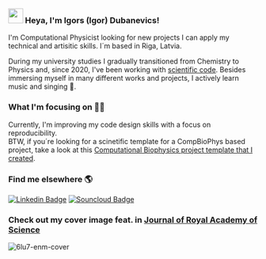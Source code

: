 ### <img src="https://media.giphy.com/media/hvRJCLFzcasrR4ia7z/giphy.gif" width="30px"> Heya, I'm Igors (Igor) Dubanevics!

I'm Computational Physicist looking for new projects I can apply my technical and artisitic skills. I´m based in Riga, Latvia.

During my university studies I gradually transitioned from Chemistry to Physics and, since 2020, I've been working with [scientific code](https://github.com/igordub/ddpt). Besides immersing myself in many different works and projects, I actively learn music and singing 🎤.

### What I'm focusing on 👨‍💻

Currently, I'm improving my code design skills with a focus on reproducibility.<br />
BTW, if you´re looking for a scinetific template for a CompBioPhys based project, take a look at this [Computational Biophysics project template that I created](https://github.com/igordub/comp-biophys-research-project).

### Find me elsewhere 🌎

[![Linkedin Badge](https://img.shields.io/badge/-LinkedIn-blue?style=flat-square&logo=Linkedin&logoColor=white&link=https://www.linkedin.com/in/igordub/)](https://www.linkedin.com/in/igordub/)
[![Souncloud Badge](https://img.shields.io/badge/-Soundcloud-ff7700?style=flat-square&labelColor=ff7700&logo=soundcloud&logoColor=white&link=https://soundcloud.com/igordub)](https://soundcloud.com/igordub)

### Check out my cover image feat. in [Journal of Royal Academy of Science](https://doi.org/10.1098/rsif.2020.0591)
![6lu7-enm-cover](https://user-images.githubusercontent.com/26872977/159681010-a1d6152c-f4d0-4032-937f-d8b44a2b7df2.png)

<!--
**igordub/igordub** is a ✨ _special_ ✨ repository because its `README.md` (this file) appears on your GitHub profile.

Here are some ideas to get you started:

- 🔭 I’m currently working on ...
- 🌱 I’m currently learning ...
- 👯 I’m looking to collaborate on ...
- 🤔 I’m looking for help with ...
- 💬 Ask me about ...
- 📫 How to reach me: ...
- 😄 Pronouns: ...
- ⚡ Fun fact: ...
-->
